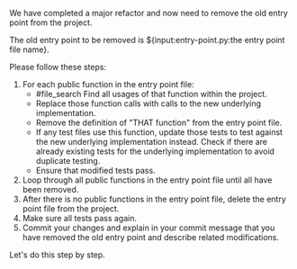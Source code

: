 We have completed a major refactor and now need to remove the old entry point from the project.

The old entry point to be removed is ${input:entry-point.py:the entry point file name}.

Please follow these steps:

1. For each public function in the entry point file:
    - #file_search Find all usages of that function within the project.
    - Replace those function calls with calls to the new underlying implementation.
    - Remove the definition of "THAT function" from the entry point file.
    - If any test files use this function, update those tests to test against the new underlying implementation instead. Check if there are already existing tests for the underlying implementation to avoid duplicate testing.
    -  Ensure that modified tests pass.
2. Loop through all public functions in the entry point file until all have been removed.
3. After there is no public functions in the entry point file, delete the entry point file from the project.
4. Make sure all tests pass again.
5. Commit your changes and explain in your commit message that you have removed the old entry point and describe related modifications.

Let's do this step by step.
